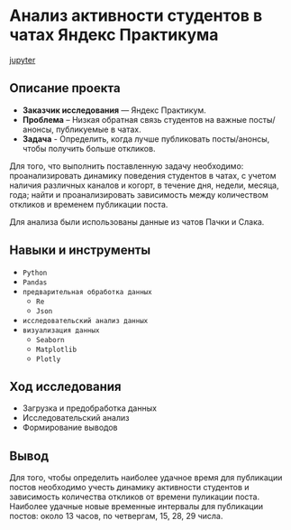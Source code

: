 # Анализ активности студентов в чатах Яндекс Практикума

[jupyter](https://github.com/Narbekovavioletta/Portfolio/blob/main/chat_analisis/chat_analisis_git.ipynb)

## Описание проекта
- **Заказчик исследования** — Яндекс Практикум.
- **Проблема** – Низкая обратная связь студентов на важные посты/анонсы, публикуемые в чатах.
- **Задача** - Определить, когда лучше публиковать посты/анонсы, чтобы получить больше откликов. 

Для того, что выполнить поставленную задачу необходимо: проанализировать динамику поведения студентов в чатах, с учетом наличия различных каналов и когорт, в течение дня, недели, месяца, года; найти и проанализировать зависимость между количеством откликов и временем публикации поста.

Для анализа были использованы данные из чатов Пачки и Слака.

## Навыки и инструменты
-	`Python` 
-	`Pandas` 
-	`предварительная обработка данных`
    - `Re`
    - `Json`
- `исследовательский анализ данных`
- `визуализация данных`
    - `Seaborn`
    - `Matplotlib`
    - `Plotly`

## Ход исследования
- Загрузка и предобработка данных
- Исследовательский анализ
- Формирование выводов

## Вывод
Для того, чтобы определить наиболее удачное время для публикации постов необходимо учесть динамику активности студентов и зависимость количества откликов от времени пуликации поста. Наиболее удачные новые временные интервалы для публикации постов: около 13 часов, по четвергам, 15, 28, 29 числа.
